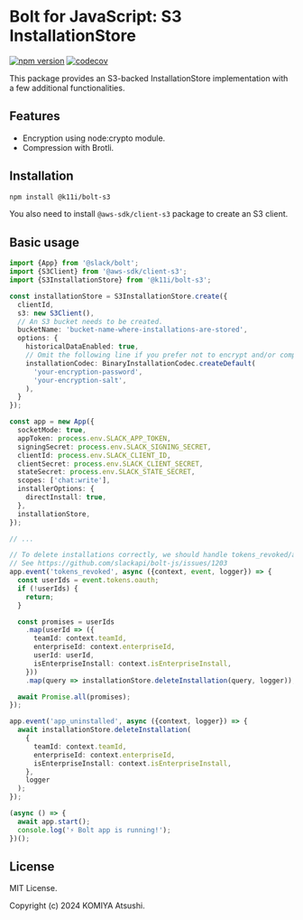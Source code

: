 # Bolt for JavaScript: S3 InstallationStore

[![npm version](https://badge.fury.io/js/@k11i%2Fbolt-s3.svg)](https://badge.fury.io/js/@k11i%2Fbolt-s3)
[![codecov](https://codecov.io/gh/komiya-atsushi/slack-bolt-aws/graph/badge.svg?token=TXWAYL4LMZ)](https://codecov.io/gh/komiya-atsushi/slack-bolt-aws)

This package provides an S3-backed InstallationStore implementation with a few additional functionalities.

## Features

- Encryption using node:crypto module.
- Compression with Brotli.

## Installation

```bash
npm install @k11i/bolt-s3
```

You also need to install `@aws-sdk/client-s3` package to create an S3 client.

## Basic usage

```typescript
import {App} from '@slack/bolt';
import {S3Client} from '@aws-sdk/client-s3';
import {S3InstallationStore} from '@k11i/bolt-s3';

const installationStore = S3InstallationStore.create({
  clientId,
  s3: new S3Client(),
  // An S3 bucket needs to be created.
  bucketName: 'bucket-name-where-installations-are-stored',
  options: {
    historicalDataEnabled: true,
    // Omit the following line if you prefer not to encrypt and/or compress installations.
    installationCodec: BinaryInstallationCodec.createDefault(
      'your-encryption-password',
      'your-encryption-salt',
    ),
  }
});

const app = new App({
  socketMode: true,
  appToken: process.env.SLACK_APP_TOKEN,
  signingSecret: process.env.SLACK_SIGNING_SECRET,
  clientId: process.env.SLACK_CLIENT_ID,
  clientSecret: process.env.SLACK_CLIENT_SECRET,
  stateSecret: process.env.SLACK_STATE_SECRET,
  scopes: ['chat:write'],
  installerOptions: {
    directInstall: true,
  },
  installationStore,
});

// ...

// To delete installations correctly, we should handle tokens_revoked/app_uninstalled events manually.
// See https://github.com/slackapi/bolt-js/issues/1203
app.event('tokens_revoked', async ({context, event, logger}) => {
  const userIds = event.tokens.oauth;
  if (!userIds) {
    return;
  }

  const promises = userIds
    .map(userId => ({
      teamId: context.teamId,
      enterpriseId: context.enterpriseId,
      userId: userId,
      isEnterpriseInstall: context.isEnterpriseInstall,
    }))
    .map(query => installationStore.deleteInstallation(query, logger));

  await Promise.all(promises);
});

app.event('app_uninstalled', async ({context, logger}) => {
  await installationStore.deleteInstallation(
    {
      teamId: context.teamId,
      enterpriseId: context.enterpriseId,
      isEnterpriseInstall: context.isEnterpriseInstall,
    },
    logger
  );
});

(async () => {
  await app.start();
  console.log('⚡️ Bolt app is running!');
})();
```

## License

MIT License.

Copyright (c) 2024 KOMIYA Atsushi.
